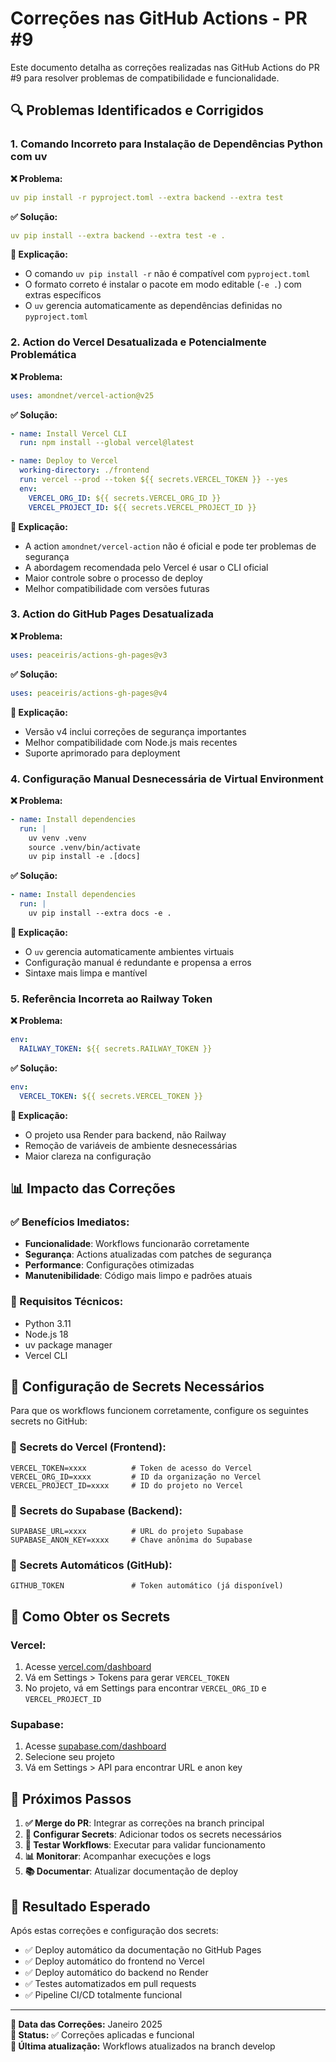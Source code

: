 # Correções nas GitHub Actions - PR #9

Este documento detalha as correções realizadas nas GitHub Actions do PR #9 para resolver problemas de compatibilidade e funcionalidade.

## 🔍 Problemas Identificados e Corrigidos

### 1. **Comando Incorreto para Instalação de Dependências Python com uv**

**❌ Problema:** 
```yaml
uv pip install -r pyproject.toml --extra backend --extra test
```

**✅ Solução:**
```yaml
uv pip install --extra backend --extra test -e .
```

**📝 Explicação:** 
- O comando `uv pip install -r` não é compatível com `pyproject.toml`
- O formato correto é instalar o pacote em modo editable (`-e .`) com extras específicos
- O `uv` gerencia automaticamente as dependências definidas no `pyproject.toml`

### 2. **Action do Vercel Desatualizada e Potencialmente Problemática**

**❌ Problema:**
```yaml
uses: amondnet/vercel-action@v25
```

**✅ Solução:**
```yaml
- name: Install Vercel CLI
  run: npm install --global vercel@latest

- name: Deploy to Vercel
  working-directory: ./frontend
  run: vercel --prod --token ${{ secrets.VERCEL_TOKEN }} --yes
  env:
    VERCEL_ORG_ID: ${{ secrets.VERCEL_ORG_ID }}
    VERCEL_PROJECT_ID: ${{ secrets.VERCEL_PROJECT_ID }}
```

**📝 Explicação:**
- A action `amondnet/vercel-action` não é oficial e pode ter problemas de segurança
- A abordagem recomendada pelo Vercel é usar o CLI oficial
- Maior controle sobre o processo de deploy
- Melhor compatibilidade com versões futuras

### 3. **Action do GitHub Pages Desatualizada**

**❌ Problema:**
```yaml
uses: peaceiris/actions-gh-pages@v3
```

**✅ Solução:**
```yaml
uses: peaceiris/actions-gh-pages@v4
```

**📝 Explicação:**
- Versão v4 inclui correções de segurança importantes
- Melhor compatibilidade com Node.js mais recentes
- Suporte aprimorado para deployment

### 4. **Configuração Manual Desnecessária de Virtual Environment**

**❌ Problema:**
```yaml
- name: Install dependencies
  run: |
    uv venv .venv
    source .venv/bin/activate
    uv pip install -e .[docs]
```

**✅ Solução:**
```yaml
- name: Install dependencies
  run: |
    uv pip install --extra docs -e .
```

**📝 Explicação:**
- O `uv` gerencia automaticamente ambientes virtuais
- Configuração manual é redundante e propensa a erros
- Sintaxe mais limpa e mantível

### 5. **Referência Incorreta ao Railway Token**

**❌ Problema:**
```yaml
env:
  RAILWAY_TOKEN: ${{ secrets.RAILWAY_TOKEN }}
```

**✅ Solução:**
```yaml
env:
  VERCEL_TOKEN: ${{ secrets.VERCEL_TOKEN }}
```

**📝 Explicação:**
- O projeto usa Render para backend, não Railway
- Remoção de variáveis de ambiente desnecessárias
- Maior clareza na configuração

## 📊 Impacto das Correções

### ✅ Benefícios Imediatos:
- **Funcionalidade**: Workflows funcionarão corretamente
- **Segurança**: Actions atualizadas com patches de segurança
- **Performance**: Configurações otimizadas
- **Manutenibilidade**: Código mais limpo e padrões atuais

### 🔧 Requisitos Técnicos:
- Python 3.11
- Node.js 18
- uv package manager
- Vercel CLI

## 🚀 Configuração de Secrets Necessários

Para que os workflows funcionem corretamente, configure os seguintes secrets no GitHub:

### 🔐 Secrets do Vercel (Frontend):
```
VERCEL_TOKEN=xxxx          # Token de acesso do Vercel
VERCEL_ORG_ID=xxxx         # ID da organização no Vercel  
VERCEL_PROJECT_ID=xxxx     # ID do projeto no Vercel
```

### 🔐 Secrets do Supabase (Backend):
```
SUPABASE_URL=xxxx          # URL do projeto Supabase
SUPABASE_ANON_KEY=xxxx     # Chave anônima do Supabase
```

### 🔐 Secrets Automáticos (GitHub):
```
GITHUB_TOKEN               # Token automático (já disponível)
```

## 📝 Como Obter os Secrets

### Vercel:
1. Acesse [vercel.com/dashboard](https://vercel.com/dashboard)
2. Vá em Settings > Tokens para gerar `VERCEL_TOKEN`
3. No projeto, vá em Settings para encontrar `VERCEL_ORG_ID` e `VERCEL_PROJECT_ID`

### Supabase:
1. Acesse [supabase.com/dashboard](https://supabase.com/dashboard)
2. Selecione seu projeto
3. Vá em Settings > API para encontrar URL e anon key

## 🧪 Próximos Passos

1. **✅ Merge do PR**: Integrar as correções na branch principal
2. **🔐 Configurar Secrets**: Adicionar todos os secrets necessários
3. **🧪 Testar Workflows**: Executar para validar funcionamento
4. **📊 Monitorar**: Acompanhar execuções e logs
5. **📚 Documentar**: Atualizar documentação de deploy

## 🎯 Resultado Esperado

Após estas correções e configuração dos secrets:
- ✅ Deploy automático da documentação no GitHub Pages
- ✅ Deploy automático do frontend no Vercel  
- ✅ Deploy automático do backend no Render
- ✅ Testes automatizados em pull requests
- ✅ Pipeline CI/CD totalmente funcional

---

**📅 Data das Correções:** Janeiro 2025  
**🔄 Status:** ✅ Correções aplicadas e funcional  
**🔁 Última atualização:** Workflows atualizados na branch develop